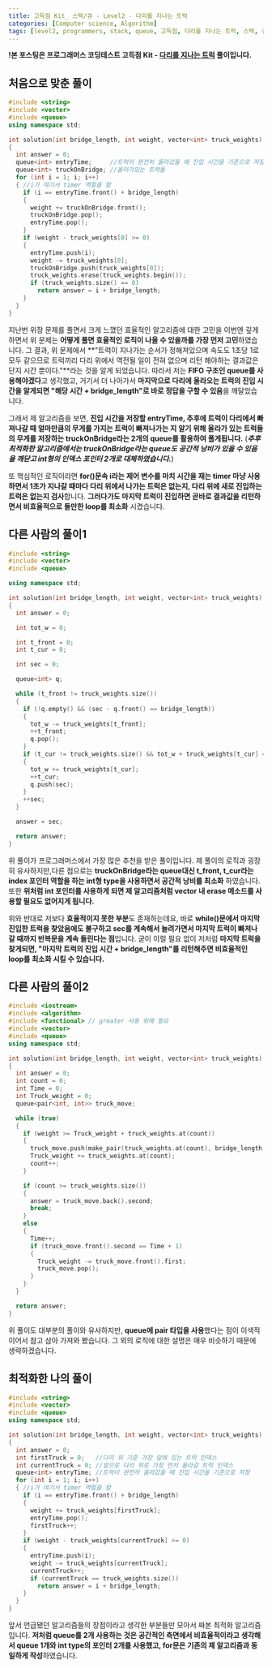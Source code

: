 ```yaml
---
title: 고득점 Kit_ 스택/큐 - Level2 - 다리를 지나는 트럭
categories: [Computer science, Algorithm]
tags: [level2, programmers, stack, queue, 고득점, 다리를 지나는 트럭, 스택, 큐, 알고리즘, 코딩 테스트, 프로그래머스]
---
```


**!본 포스팅은 프로그래머스 코딩테스트 고득점 Kit - [다리를 지나는 트럭](https://programmers.co.kr/learn/courses/30/lessons/42583) 풀이입니다.**

## 처음으로 맞춘 풀이
``` cpp
#include <string>
#include <vector>
#include <queue>
using namespace std;

int solution(int bridge_length, int weight, vector<int> truck_weights)
{
  int answer = 0;
  queue<int> entryTime;     //트럭이 완전히 올라갔을 때 진입 시간을 기준으로 저장
  queue<int> truckOnBridge; //올라가있는 트럭들
  for (int i = 1; i; i++)
  { //i가 여기서 timer 역할을 함
    if (i == entryTime.front() + bridge_length)
    {
      weight += truckOnBridge.front();
      truckOnBridge.pop();
      entryTime.pop();
    }
    if (weight - truck_weights[0] >= 0)
    {
      entryTime.push(i);
      weight -= truck_weights[0];
      truckOnBridge.push(truck_weights[0]);
      truck_weights.erase(truck_weights.begin());
      if (truck_weights.size() == 0)
        return answer = i + bridge_length;
    }
  }
}
```
지난번 위장 문제를 풀면서 크게 느꼈던 효율적인 알고리즘에 대한 고민을 이번엔 깊게 하면서 위 문제는 **어떻게 풀면 효율적인 로직이 나올 수 있을까를 가장 먼저 고민**하였습니다. 그 결과, 위 문제에서 **"트럭이 지나가는 순서가 정해져있으며 속도도 1초당 1로 모두 같으므로 트럭끼리 다리 위에서 역전될 일이 전혀 없으며 리턴 해야하는 결과값은 단지 시간 뿐이다."**라는 것을 알게 되었습니다. 따라서 저는 **FIFO 구조인 queue를 사용해야겠다**고 생각했고, 거기서 더 나아가서 **마지막으로 다리에 올라오는 트럭의 진입 시간을 알게되면 "해당 시간 + bridge_length"로 바로 정답을 구할 수 있음**을 깨달았습니다.

그래서 제 알고리즘을 보면, **진입 시간을 저장할 entryTime, 추후에 트럭이 다리에서 빠져나갈 때 얼마만큼의 무게를 가지는 트럭이 빠져나가는 지 알기 위해 올라가 있는 트럭들의 무게를 저장하는 truckOnBridge라는 2개의 queue를 활용하여 풀게됩니다.**
(**_추후 최적화한 알고리즘에서는 truckOnBridge라는 queue도 공간적 낭비가 있을 수 있음을 깨닫고 int형의 인덱스 포인터 2개로 대체하였습니다._**)

또 핵심적인 로직이라면 **for()문속 i라는 제어 변수를 마치 시간을 재는 timer 마냥 사용하면서 1초가 지나갈 때마다 다리 위에서 나가는 트럭은 없는지, 다리 위에 새로 진입하는 트럭은 없는지 검사**합니다. **그러다가도 마지막 트럭이 진입하면 곧바로 결과값을 리턴하면서 비효율적으로 돌만한 loop를 최소화** 시켰습니다.

## 다른 사람의 풀이1
``` cpp
#include <string>
#include <vector>
#include <queue>

using namespace std;

int solution(int bridge_length, int weight, vector<int> truck_weights)
{
  int answer = 0;

  int tot_w = 0;

  int t_front = 0;
  int t_cur = 0;

  int sec = 0;

  queue<int> q;

  while (t_front != truck_weights.size())
  {
    if (!q.empty() && (sec - q.front() == bridge_length))
    {
      tot_w -= truck_weights[t_front];
      ++t_front;
      q.pop();
    }
    if (t_cur != truck_weights.size() && tot_w + truck_weights[t_cur] <= weight)
    {
      tot_w += truck_weights[t_cur];
      ++t_cur;
      q.push(sec);
    }
    ++sec;
  }

  answer = sec;

  return answer;
}
```

위 풀이가 프로그래머스에서 가장 많은 추천을 받은 풀이입니다. 제 풀이의 로직과 굉장히 유사하지만,다른 점으로는 **truckOnBridge라는 queue대신 t_front, t_cur라는 index 포인터 역할을 하는 int형 type을 사용하면서 공간적 낭비를 최소화** 하였습니다. 또한 **위처럼 int 포인터를 사용하게 되면 제 알고리즘처럼 vector 내 erase 메소드를 사용할 필요도 없어지게 됩니다.** 

위와 반대로 저보다 **효율적이지 못한 부분**도 존재하는데요, 바로 **while()문에서 마지막 진입한 트럭을 찾았음에도 불구하고 sec를 계속해서 늘려가면서 마지막 트럭이 빠져나갈 때까지 반복문을 계속 돌린다는 점**입니다. 굳이 이럴 필요 없이 저처럼 **마지막 트럭을 찾게되면, "마지막 트럭의 진입 시간 + bridge_length"를 리턴해주면 비효율적인 loop를 최소화 시킬 수 있습니다.** 

## 다른 사람의 풀이2
``` cpp
#include <iostream>
#include <algorithm>
#include <functional> // greater 사용 위해 필요
#include <vector>
#include <queue>
using namespace std;

int solution(int bridge_length, int weight, vector<int> truck_weights)
{
  int answer = 0;
  int count = 0;
  int Time = 0;
  int Truck_weight = 0;
  queue<pair<int, int>> truck_move;

  while (true)
  {
    if (weight >= Truck_weight + truck_weights.at(count))
    {
      truck_move.push(make_pair(truck_weights.at(count), bridge_length + 1 + Time));
      Truck_weight += truck_weights.at(count);
      count++;
    }

    if (count >= truck_weights.size())
    {
      answer = truck_move.back().second;
      break;
    }
    else
    {
      Time++;
      if (truck_move.front().second == Time + 1)
      {
        Truck_weight -= truck_move.front().first;
        truck_move.pop();
      }
    }
  }

  return answer;
}
```

위 풀이도 대부분의 풀이와 유사하지만, **queue에 pair 타입을 사용**했다는 점이 이색적이어서 참고 삼아 가져와 봤습니다. 그 외의 로직에 대한 설명은 매우 비슷하기 때문에 생략하겠습니다.


## 최적화한 나의 풀이
``` cpp
#include <string>
#include <vector>
#include <queue>
using namespace std;

int solution(int bridge_length, int weight, vector<int> truck_weights)
{
  int answer = 0;
  int firstTruck = 0;   //다리 위 기준 가장 앞에 있는 트럭 인덱스
  int currentTruck = 0; //앞으로 다리 위로 가장 먼저 올라갈 트럭 인덱스
  queue<int> entryTime; //트럭이 완전히 올라갔을 때 진입 시간을 기준으로 저장
  for (int i = 1; i; i++)
  { //i가 여기서 timer 역할을 함
    if (i == entryTime.front() + bridge_length)
    {
      weight += truck_weights[firstTruck];
      entryTime.pop();
      firstTruck++;
    }
    if (weight - truck_weights[currentTruck] >= 0)
    {
      entryTime.push(i);
      weight -= truck_weights[currentTruck];
      currentTruck++;
      if (currentTruck == truck_weights.size())
        return answer = i + bridge_length;
    }
  }
}
```
앞서 언급됐던 알고리즘들의 장점이라고 생각한 부분들만 모아서 짜본 최적화 알고리즘입니다. **저처럼 queue를 2개 사용하는 것은 공간적인 측면에서 비효율적이라고 생각해서 queue 1개와 int type의 포인터 2개를 사용했고, for문은 기존의 제 알고리즘과 동일하게 작성**하였습니다.
